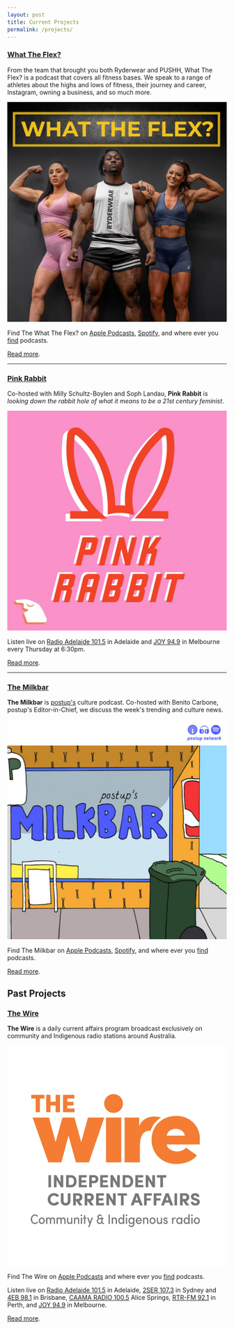 ```yaml
---
layout: post
title: Current Projects
permalink: /projects/
---
```


### [What The Flex?](https://www.ryderwear.com.au/blogs/news/your-new-favourite-podcast-what-the-flex-has-just-launched)

From the team that brought you both Ryderwear and PUSHH, What The Flex? is a podcast that covers all fitness bases. We speak to a range of athletes about the highs and lows of fitness, their journey and career, Instagram, owning a business, and so much more.

[![What The Flex?](/assets/images/what-the-flex.jpg)](/tag/what-the-flex/)

Find The What The Flex? on [Apple Podcasts](https://podcasts.apple.com/au/podcast/what-the-flex/id1501639880), [Spotify](https://open.spotify.com/show/21RcRRqX5bpRW7ZrcNgORE), and where ever you [find](https://whattheflex.podbean.com) podcasts.

[Read more](/tag/what-the-flex).
<hr>

### [Pink Rabbit](http://radioadelaide.org.au/program/pink-rabbit/)

Co-hosted with Milly Schultz-Boylen and Soph Landau, **Pink Rabbit** is *looking down the rabbit hole of what it means to be a 21st century feminist*.

[![Pink Rabbit](/assets/images/pink-rabbit.jpg)](/tag/pink-rabbit/)

Listen live on [Radio Adelaide 101.5](http://radioadelaide.org.au/program/pink-rabbit/) in Adelaide and [JOY 94.9](https://joy.org.au/pinkrabbit/) in Melbourne every Thursday at 6:30pm.

[Read more](/tag/pink-rabbit).
<hr>

### [The Milkbar](https://podcasts.apple.com/au/podcast/the-milkbar/id1478059008)

**The Milkbar** is [postup's](https://postup.com.au) culture podcast. Co-hosted with Benito Carbone, postup's Editor-in-Chief, we discuss the week's trending and culture news.

[![The Milkbar](/assets/images/the-milkbar.jpg)](/tag/the-milkbar)

Find The Milkbar on [Apple Podcasts](https://podcasts.apple.com/au/podcast/the-milkbar/id1478059008), [Spotify](https://open.spotify.com/show/1jZ8UrvFnje63aQNC4fzo2), and where ever you [find](https://player.whooshkaa.com/shows/the-milkbar) podcasts.

[Read more](/tag/the-milkbar).

<h2 class="post-title divided p-name" itemprop="name headline">
     Past Projects
</h2>

### [The Wire](http://thewire.org.au)

**The Wire** is a daily current affairs program broadcast exclusively on community and Indigenous radio stations around Australia.

[![The Wire](/assets/images/the-wire.jpg)](/tag/the-wire)

Find The Wire on [Apple Podcasts](https://itunes.apple.com/au/podcast/the-wire-full-show/id1102296208) and where ever you [find](http://thewire.org.au/feed/fullshow) podcasts.

Listen live on [Radio Adelaide 101.5](http://radioadelaide.org.au/program/the-wire/) in Adelaide, [2SER 107.3](https://2ser.com/the-wire/) in Sydney and [4EB 98.1](https://www.4eb.org.au/TheWire) in Brisbane, [CAAMA RADIO 100.5](https://caama.com.au/news/2016/stream-us-live-now-1) Alice Springs, [RTR-FM 92.1](https://rtrfm.com.au) in Perth, and [JOY 94.9](https://joy.org.au/thewire/) in Melbourne.

[Read more](/tag/the-wire).